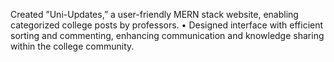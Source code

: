 Created ”Uni-Updates,” a user-friendly MERN stack website, enabling categorized college posts by professors. 
• Designed interface with efficient sorting and commenting, enhancing communication and knowledge sharing within the college community.
